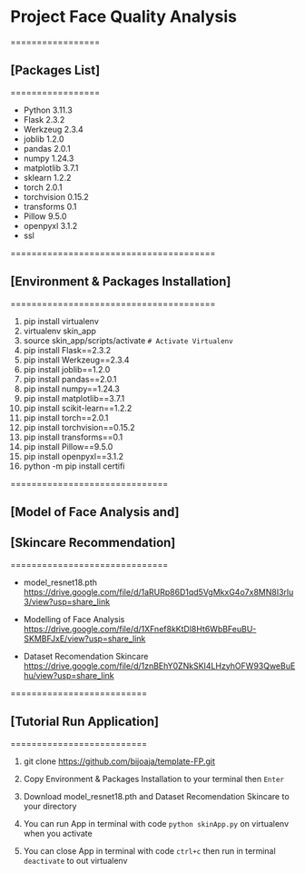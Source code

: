 # Project Face Quality Analysis

=================
## [Packages List]
=================
- Python      3.11.3
- Flask       2.3.2
- Werkzeug    2.3.4
- joblib      1.2.0
- pandas      2.0.1
- numpy       1.24.3
- matplotlib  3.7.1
- sklearn     1.2.2
- torch       2.0.1
- torchvision 0.15.2
- transforms  0.1
- Pillow      9.5.0
- openpyxl    3.1.2
- ssl

=======================================
## [Environment & Packages Installation]
=======================================

1. pip install virtualenv
2. virtualenv skin_app
3. source skin_app/scripts/activate `# Activate Virtualenv`
4. pip install Flask==2.3.2
5. pip install Werkzeug==2.3.4
6. pip install joblib==1.2.0
7. pip install pandas==2.0.1
8. pip install numpy==1.24.3
9. pip install matplotlib==3.7.1
10. pip install scikit-learn==1.2.2
11. pip install torch==2.0.1
12. pip install torchvision==0.15.2
13. pip install transforms==0.1
14. pip install Pillow==9.5.0
15. pip install openpyxl==3.1.2
16. python -m pip install certifi

==============================
## [Model of Face Analysis and]
## [Skincare Recommendation]
==============================

* model_resnet18.pth
https://drive.google.com/file/d/1aRURp86D1qd5VgMkxG4o7x8MN8I3rlu3/view?usp=share_link

* Modelling of Face Analysis
https://drive.google.com/file/d/1XFnef8kKtDl8Ht6WbBFeuBU-SKMBFJxE/view?usp=share_link

* Dataset Recomendation Skincare
https://drive.google.com/file/d/1znBEhY0ZNkSKI4LHzyhOFW93QweBuEhu/view?usp=share_link


==========================
## [Tutorial Run Application]
==========================

 1. git clone https://github.com/bijoaja/template-FP.git

 2. Copy Environment & Packages Installation to your terminal then `Enter`

 3. Download model_resnet18.pth and Dataset Recomendation Skincare to your directory

 4. You can run App in terminal with code `python skinApp.py` on virtualenv when you activate

 5. You can close App in terminal with code `ctrl+c` then run in terminal `deactivate` to out virtualenv


